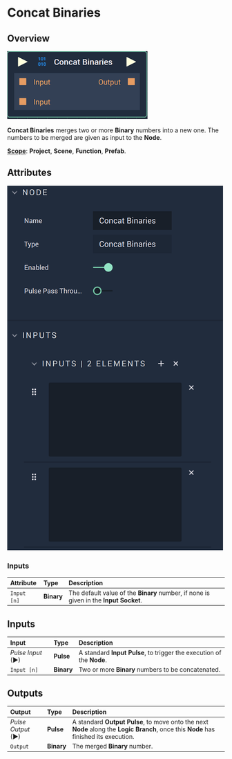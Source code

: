 # Concat Binaries

## Overview

![The Concat Binaries Node.](../../.gitbook/assets/concatbinariesnode.png)

**Concat Binaries** merges two or more **Binary** numbers into a new one. The numbers to be merged are given as input to the **Node**.

[**Scope**](../overview.md#scopes): **Project**, **Scene**, **Function**, **Prefab**.

## Attributes

![The Concat Binaries Node Attributes.](../../.gitbook/assets/concatbinariesattributes.png)

### Inputs

| Attribute | Type | Description |
| :--- | :--- | :--- |
| `Input [n]` | **Binary** | The default value of the **Binary** number, if none is given in the **Input Socket**. |

## Inputs

| Input | Type | Description |
| :--- | :--- | :--- |
| _Pulse Input_ \(►\) | **Pulse** | A standard **Input Pulse**, to trigger the execution of the **Node**. |
| `Input [n]` | **Binary** | Two or more **Binary** numbers to be concatenated. |

## Outputs

| Output | Type | Description |
| :--- | :--- | :--- |
| _Pulse Output_ \(►\) | **Pulse** | A standard **Output Pulse**, to move onto the next **Node** along the **Logic Branch**, once this **Node** has finished its execution. |
| `Output` | **Binary** | The merged **Binary** number. |


